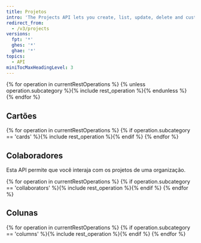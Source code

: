 ```yaml
---
title: Projetos
intro: 'The Projects API lets you create, list, update, delete and customize projects in a repository.'
redirect_from:
  - /v3/projects
versions:
  fpt: '*'
  ghes: '*'
  ghae: '*'
topics:
  - API
miniTocMaxHeadingLevel: 3
---
```


{% for operation in currentRestOperations %}
  {% unless operation.subcategory %}{% include rest_operation %}{% endunless %}
{% endfor %}

## Cartões

{% for operation in currentRestOperations %}
  {% if operation.subcategory == 'cards' %}{% include rest_operation %}{% endif %}
{% endfor %}

## Colaboradores

Esta API permite que você interaja com os projetos de uma organização.

{% for operation in currentRestOperations %}
  {% if operation.subcategory == 'collaborators' %}{% include rest_operation %}{% endif %}
{% endfor %}

## Colunas

{% for operation in currentRestOperations %}
  {% if operation.subcategory == 'columns' %}{% include rest_operation %}{% endif %}
{% endfor %}
